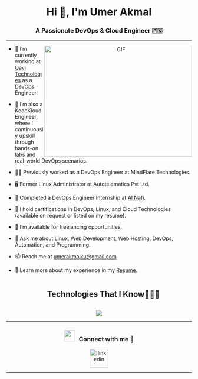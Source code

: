 <h1 align="center">Hi 👋, I'm Umer Akmal</h1>
<h3 align="center">A Passionate DevOps & Cloud Engineer &#127477;&#127472;</h3>
<hr>
<a target="_blank" align="center">
  <img align="right" top="500" height="300" width="400" alt="GIF" src="https://media.giphy.com/media/SWoSkN6DxTszqIKEqv/giphy.gif">
</a>

- 🔭 I’m currently working at <a href="https://autotel.pk/" target="_blank">Qavi Technologies</a> as a DevOps Engineer.

- 💼 I’m also a KodeKloud Engineer, where I continuously upskill through hands-on labs and real-world DevOps scenarios.

- 🧑‍💻 Previously worked as a DevOps Engineer at MindFlare Technologies.

- 🖥️ Former Linux Administrator at Autotelematics Pvt Ltd.

- 🌱 Completed a DevOps Engineer Internship at <a href="https://alnafi.com/" target="_blank">Al Nafi</a>.

- 📜 I hold certifications in DevOps, Linux, and Cloud Technologies (available on request or listed on my resume).

- 🤝 I’m available for freelancing opportunities.

- 💬 Ask me about Linux, Web Development, Web Hosting, DevOps, Automation, and Programming.

- 📫 Reach me at umerakmalku@gmail.com

- 📄 Learn more about my experience in my <a href="https://umerdevops.com/assets/resume/Umer_cv.pdf" target="_blank">Resume</a>.

<!--h1 without bottom border-->
<div id="user-content-toc">
  <ul align="center">
    <summary><h2 style="display: inline-block">Technologies That I Know👨🏻‍💻</h2></summary>
  </ul>
</div>
<!--tech stack icons-->
<p align="center">
  <a href="https://skillicons.dev">
    <img src="https://skillicons.dev/icons?i=git,github,html,css,react,django,flask,wordpress,vscode,postgres,redis,mongodb,mysql,postman,aws,gcp,azure,linux,redhat,ubuntu,kali,mint,maven,nginx,py,bash,elasticsearch,docker,selenium,ansible,jenkins,terraform,grafana,prometheus,kubernetes&perline=14" />
  </a>
</p>
<hr>

<!-- Connect with me -->
<!--h2 without bottom border-->
<h3 align="center" > <img src="https://media.giphy.com/media/iY8CRBdQXODJSCERIr/giphy.gif" width="30" height="30" style="margin-right: 10px;">Connect with me 🤝 </h3>

<!--icons and links-->
<p align="center">
<a href="https://www.linkedin.com/in/umer-khan-ku104/" target="blank"><img align="center" src="https://user-images.githubusercontent.com/88904952/234979284-68c11d7f-1acc-4f0c-ac78-044e1037d7b0.png" alt="linkedin" height="50" width="50" /></a>
  
</p>

<hr>

